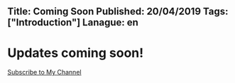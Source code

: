 Title: Coming Soon
Published: 20/04/2019
Tags: ["Introduction"]
Lanague: en
---


# Updates coming soon!


[Subscribe to My Channel](https://www.youtube.com/channel/UCKQJ4exkxwch-o94uTlQWlg?sub_confirmation=1)